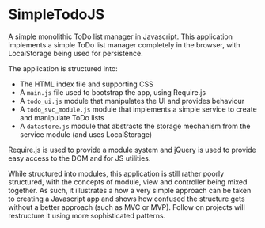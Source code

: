 SimpleTodoJS
============

A simple monolithic ToDo list manager in Javascript.  This application implements a simple ToDo list manager completely in the browser, with LocalStorage being used for persistence.

The application is structured into:

* The HTML index file and supporting CSS
* A `main.js` file used to bootstrap the app, using Require.js
* A `todo_ui.js` module that manipulates the UI and provides behaviour
* A `todo_svc_module.js` module that implements a simple service to create and manipulate ToDo lists
* A `datastore.js` module that abstracts the storage mechanism from the service module (and uses LocalStorage)

Require.js is used to provide a module system and jQuery is used to provide easy access to the DOM and for JS utilities.

While structured into modules, this application is still rather poorly structured, with the concepts of module, view and controller being mixed together.  As such, it illustrates a how a very simple approach can be taken to creating a Javascript app and shows how confused the structure gets without a better approach (such as MVC or MVP).  Follow on projects will restructure it using more sophisticated patterns.
